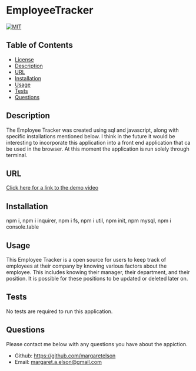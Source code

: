 # EmployeeTracker

[![MIT](https://img.shields.io/badge/License-MIT-yellow.svg)](https://opensource.org/licenses/MIT)

## Table of Contents
* [License](#license)
* [Description](#description)
* [URL](#url)
* [Installation](#installation)
* [Usage](#usage)
* [Tests](#tests)
* [Questions](#questions)

## Description 
The Employee Tracker was created using sql and javascript, along with specific installations mentioned below. I think in the future it would be interesting to incorporate this application into a front end application that ca be used in the browser. At this moment the application is run solely through terminal.

## URL
[Click here for a link to the demo video]()


## Installation
npm i, npm i inquirer, npm i fs, npm i util, npm init, npm mysql, npm i console.table

## Usage
This Employee Tracker is a open source for users to keep track of employees at their company by knowing various factors about the employee. This includes knowing their manager, their department, and their position. It is  possible for these positions to be updated or deleted later on.

## Tests
No tests are required to run this application.

## Questions
Please contact me below with any questions you have about the appiction.
* Github: https://github.com/margaretelson
* Email: margaret.a.elson@gmail.com